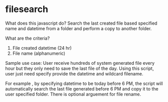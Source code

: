 # filesearch

What does this javascript do?
Search the last created file based specified name and datetime from a folder and perform a copy to another folder.

What are the criteria?
1. File created datetime (24 hr)
2. File name (alphanumeric)

Sample use case:
User receive hundreds of system generated file every hour but they only need to save the last file of the day.
Using this script, user just need specify provide the datetime and wildcard filename.

For example , by specifying datetime to be today before 6 PM, the script will automatically search the last file generated before 6 PM and copy it to the user specified folder.
There is optional arguement for file rename.
